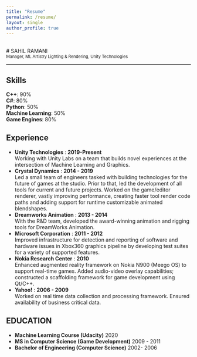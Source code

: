 ```yaml
---
title: "Resume"
permalink: /resume/
layout: single
author_profile: true
---
```

<br/>
# SAHIL RAMANI
<div style="margin-top:0px; font-size:0.8em"> Manager, ML Artistry Lighting & Rendering, Unity Technologies</div>

----

## Skills

**C++**: 90%<br/>
**C#**: 80%<br/>
**Python**: 50%<br/>
**Machine Learning**: 50%<br/>
**Game Engines**: 80%<br/>

## Experience

- **Unity Technologies** 
    : **2019-Present**<br/>Working with Unity Labs on a team that builds novel experiences at the intersection of Machine Learning and Graphics.
- **Crystal Dynamics**
    : **2014 - 2019**<br/>Led a small team of engineers tasked with building technologies for the future of games at the studio. Prior to that, led the development of all tools for current and future projects. Worked on the game/editor renderer, vastly improving performance, creating faster tool render code paths and adding support for runtime customizable animated blendshapes.
- **Dreamworks Animation**
    : **2013 - 2014**<br/>With the R&D team, developed the award-winning animation and rigging tools for DreamWorks Animation.
- **Microsoft Corporation**
    : **2011 - 2012**<br/>Improved infrastructure for detection and reporting of software and hardware issues in Xbox360 graphics pipeline by developing test suites for a variety of supported features.
- **Nokia Research Center**
    : **2010**<br/>Enhanced augmented reality framework on Nokia N900 (Meego OS) to support real-time games. Added audio-video overlay capabilities; constructed a scaffolding framework for game development using Qt/C++.
- **Yahoo!**
    : **2006 - 2009**<br/>Worked on real time data collection and processing framework. Ensured availability of business critical data.

## EDUCATION
- **Machine Learning Course (Udacity)** 2020<br/>
- **MS in Computer Science (Game Development)** 2009 - 2011<br/>
- **Bachelor of Engineering (Computer Science)** 2002- 2006<br/>